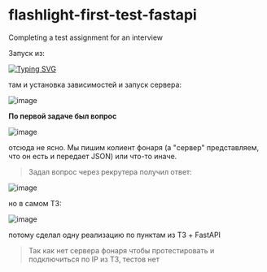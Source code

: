 # flashlight-first-test-fastapi
Completing a test assignment for an interview

Запуск из:

[![Typing SVG](https://readme-typing-svg.herokuapp.com?color=%2336BCF7&lines=python+main.py)](https://git.io/typing-svg)

там и установка зависимостей и запуск сервера:

![image](https://github.com/DTaSchweppes/flashlight-first-test-fastapi/assets/45369246/a49b823b-cb94-456e-b3b2-5ba37db42753)

**По первой задаче был вопрос**

![image](https://github.com/DTaSchweppes/flashlight-first-test-fastapi/assets/45369246/61d7812a-8ec4-4184-a970-ee171b591f54)

отсюда не ясно. Мы пишим колиент фонаря (а "сервер" представляем, что он есть и передает JSON) или что-то иначе.
>Задал вопрос через рекрутера получил ответ:

![image](https://github.com/DTaSchweppes/flashlight-first-test-fastapi/assets/45369246/39693eb8-03d1-4f36-9d5c-32a6103c9c43)

но в самом ТЗ:

![image](https://github.com/DTaSchweppes/flashlight-first-test-fastapi/assets/45369246/b3c3b0b0-5f14-4aea-ac70-8c52209c655b)

потому сделал одну реализацию по пунктам из ТЗ + FastAPI
>Так как нет сервера фонаря чтобы протестировать и подключиться по IP из ТЗ, тестов нет
